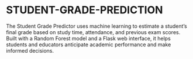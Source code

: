# STUDENT-GRADE-PREDICTION
The Student Grade Predictor uses machine learning to estimate a student’s final grade based on study time, attendance, and previous exam scores. Built with a Random Forest model and a Flask web interface, it helps students and educators anticipate academic performance and make informed decisions. 
